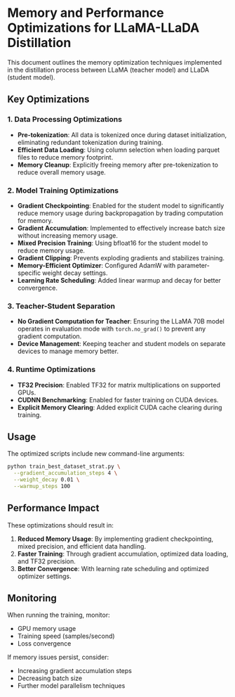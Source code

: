 # Memory and Performance Optimizations for LLaMA-LLaDA Distillation

This document outlines the memory optimization techniques implemented in the distillation process between LLaMA (teacher model) and LLaDA (student model).

## Key Optimizations

### 1. Data Processing Optimizations

- **Pre-tokenization**: All data is tokenized once during dataset initialization, eliminating redundant tokenization during training.
- **Efficient Data Loading**: Using column selection when loading parquet files to reduce memory footprint.
- **Memory Cleanup**: Explicitly freeing memory after pre-tokenization to reduce overall memory usage.

### 2. Model Training Optimizations

- **Gradient Checkpointing**: Enabled for the student model to significantly reduce memory usage during backpropagation by trading computation for memory.
- **Gradient Accumulation**: Implemented to effectively increase batch size without increasing memory usage.
- **Mixed Precision Training**: Using bfloat16 for the student model to reduce memory usage.
- **Gradient Clipping**: Prevents exploding gradients and stabilizes training.
- **Memory-Efficient Optimizer**: Configured AdamW with parameter-specific weight decay settings.
- **Learning Rate Scheduling**: Added linear warmup and decay for better convergence.

### 3. Teacher-Student Separation

- **No Gradient Computation for Teacher**: Ensuring the LLaMA 70B model operates in evaluation mode with `torch.no_grad()` to prevent any gradient computation.
- **Device Management**: Keeping teacher and student models on separate devices to manage memory better.

### 4. Runtime Optimizations

- **TF32 Precision**: Enabled TF32 for matrix multiplications on supported GPUs.
- **CUDNN Benchmarking**: Enabled for faster training on CUDA devices.
- **Explicit Memory Clearing**: Added explicit CUDA cache clearing during training.

## Usage

The optimized scripts include new command-line arguments:

```bash
python train_best_dataset_strat.py \
  --gradient_accumulation_steps 4 \
  --weight_decay 0.01 \
  --warmup_steps 100
```

## Performance Impact

These optimizations should result in:

1. **Reduced Memory Usage**: By implementing gradient checkpointing, mixed precision, and efficient data handling.
2. **Faster Training**: Through gradient accumulation, optimized data loading, and TF32 precision.
3. **Better Convergence**: With learning rate scheduling and optimized optimizer settings.

## Monitoring

When running the training, monitor:
- GPU memory usage
- Training speed (samples/second)
- Loss convergence

If memory issues persist, consider:
- Increasing gradient accumulation steps
- Decreasing batch size
- Further model parallelism techniques
